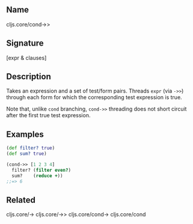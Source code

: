 ## Name
cljs.core/cond->>

## Signature
[expr & clauses]

## Description

Takes an expression and a set of test/form pairs. Threads `expr` (via `->>`)
through each form for which the corresponding test expression is true.

Note that, unlike `cond` branching, `cond->>` threading does not short circuit
after the first true test expression.

## Examples

```clj
(def filter? true)
(def sum? true)

(cond->> [1 2 3 4]
  filter? (filter even?)
  sum?    (reduce +))
;;=> 6
```

## Related
cljs.core/->
cljs.core/->>
cljs.core/cond->
cljs.core/cond
